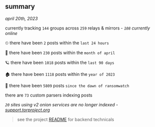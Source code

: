 
## summary
_april 20th, 2023_

currently tracking `144` groups across `259` relays & mirrors - _`108` currently online_

⏲ there have been `2` posts within the `last 24 hours`

🦈 there have been `230` posts within the `month of april`

🪐 there have been `1018` posts within the `last 90 days`

🏚 there have been `1118` posts within the `year of 2023`

🦕 there have been `5809` posts `since the dawn of ransomwatch`

there are `73` custom parsers indexing posts

_`20` sites using v2 onion services are no longer indexed - [support.torproject.org](https://support.torproject.org/onionservices/v2-deprecation/)_

> see the project [README](https://github.com/joshhighet/ransomwatch#ransomwatch--) for backend technicals
